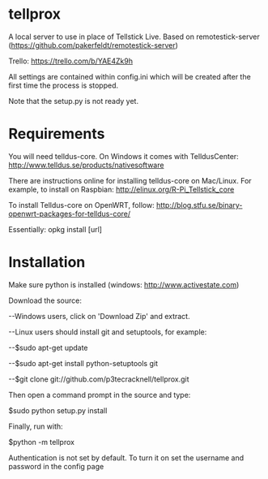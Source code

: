 tellprox
========

A local server to use in place of Tellstick Live. Based on remotestick-server (https://github.com/pakerfeldt/remotestick-server)

Trello: https://trello.com/b/YAE4Zk9h

All settings are contained within config.ini which will be created after the first time the process is stopped.

Note that the setup.py is not ready yet.

Requirements
============
You will need telldus-core. On Windows it comes with TelldusCenter:
http://www.telldus.se/products/nativesoftware

There are instructions online for installing telldus-core on Mac/Linux. For example, to install on Raspbian:
http://elinux.org/R-Pi_Tellstick_core

To install Telldus-core on OpenWRT, follow:
http://blog.stfu.se/binary-openwrt-packages-for-telldus-core/

Essentially: opkg install [url]

Installation
============

Make sure python is installed (windows: http://www.activestate.com)

Download the source:

--Windows users, click on 'Download Zip' and extract.

--Linux users should install git and setuptools, for example:

--$sudo apt-get update

--$sudo apt-get install python-setuptools git

--$git clone git://github.com/p3tecracknell/tellprox.git

Then open a command prompt in the source and type:

$sudo python setup.py install

Finally, run with:

$python -m tellprox

Authentication is not set by default. To turn it on set the username and password in the config page
